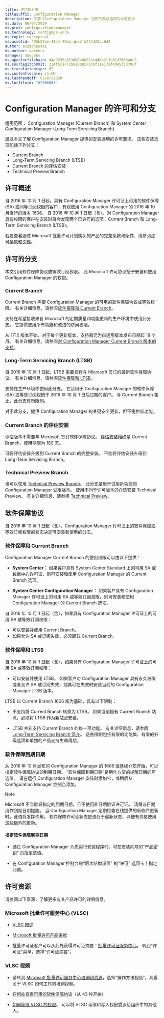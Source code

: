 ```yaml
---
title: 许可和分支
titleSuffix: Configuration Manager
description: 了解 Configuration Manager 提供的安装选项的许可要求
ms.date: 06/04/2019
ms.prod: configuration-manager
ms.technology: configmgr-core
ms.topic: conceptual
ms.assetid: 495b87ae-41a4-49ba-abe2-d4f7d22ac0d4
author: aczechowski
ms.author: aaroncz
manager: dougeby
ms.openlocfilehash: 04ed335c65369840085fe44ba2f1b81d7806a0e3
ms.sourcegitcommit: 214fb11771b61008271c6f21e17ef4d45353788f
ms.translationtype: HT
ms.contentlocale: zh-CN
ms.lasthandoff: 05/07/2020
ms.locfileid: "82906053"
---
```

# <a name="licensing-and-branches-for-configuration-manager"></a>Configuration Manager 的许可和分支

适用范围：  Configuration Manager (Current Branch) 和 System Center Configuration Manager (Long-Term Servicing Branch)

通过本文了解 Configuration Manager 提供的安装选项的许可要求。 这些安装选项包括下列分支：

- Current Branch
- Long-Term Servicing Branch (LTSB)
- Current Branch 的评估安装
- Technical Preview Branch

## <a name="licensing-overview"></a>许可概述

自 2016 年 10 月 1 日起，具有 Configuration Manager 许可证上可用的软件保障 (SA) 或同等订阅权限的客户，有权使用 Configuration Manager 的 2016 年 10 月发行的版本 1606。 自 2016 年 10 月 1 日起（含），对 Configuration Manager 具有权限的客户在安装时将会发现两个已许可的选项：Current Branch 和 Long-Term Servicing Branch (LTSB)。

若要查看通过 Microsoft 批量许可计划购买的产品的完整条款和条件，请参阅[许可条款和文档](https://www.microsoftvolumelicensing.com/DocumentSearch.aspx?mode=1)。


## <a name="licensed-branches"></a>许可的分支

本文引用软件保障协议或等效订阅权限。 此 Microsoft 许可协议授予安装和使用 Configuration Manager 的权限。

### <a name="current-branch"></a>Current Branch

Current Branch 需要 Configuration Manager 的可用的软件保障协议或等效权限。 有关详细信息，请参阅[软件保障和 Current Branch](#software-assurance-and-the-current-branch)。

支持在希望接收来自 Microsoft 的定期质量和功能更新的生产环境中使用此分支。 它提供使用所有功能和改进的访问权限。

从 1710 版本开始，对于每个更新版本，支持器仍为自通用版本发布日期起 18 个月。 有关详细信息，请参阅[对 Configuration Manager Current Branch 版本的支持](../servers/manage/current-branch-versions-supported.md)。

### <a name="long-term-servicing-branch-ltsb"></a>Long-Term Servicing Branch (LTSB)

自 2016 年 10 月 1 日起，LTSB 需要具有与 Microsoft 签订的最新软件保障协议。 有关详细信息，请参阅[软件保障和 LTSB](#software-assurance-and-the-ltsb)。

支持在生产环境中使用此分支。 它适用于 Configuration Manager 的软件保障 (SA) 或等效订阅权限于 2016 年 10 月 1 日后过期的客户。 与 Current Branch 相比，此分支有所限制。

对于此分支，提供 Configuration Manager 的关键安全更新，但不提供新功能。

### <a name="evaluation-installation-of-the-current-branch"></a>Current Branch 的评估安装

评估版本不需要与 Microsoft 签订软件保障协议。 [评估安装](https://www.microsoft.com/evalcenter/evaluate-system-center-configuration-manager-and-endpoint-protection)始终是 Current Branch，使用期限为 180 天。

可将评估安装升级到 Current Branch 的完整安装。 不能将评估安装升级到 Long-Term Servicing Branch。

### <a name="technical-preview-branch"></a>Technical Preview Branch

也可以使用 [Technical Preview Branch](https://www.microsoft.com/evalcenter/evaluate-system-center-configuration-manager-and-endpoint-protection-technical-preview)。 此分支是用于试用新功能的 Configuration Manager 受限版本。 使用不同于许可版本的介质安装 Technical Preview。 有关详细信息，请参阅 [Technical Preview](../get-started/technical-preview.md)。


## <a name="software-assurance-agreements"></a>软件保障协议

自 2016 年 10 月 1 日起（含），Configuration Manager 许可证上的软件保障或等效订阅权限的状态决定可安装和使用的分支。

### <a name="software-assurance-and-the-current-branch"></a>软件保障和 Current Branch

Configuration Manager Current Branch 的使用权限可以由以下提供：

- **System Center：** 如果客户具有 System Center Standard 上的可用 SA 或数据中心许可证，则可安装和使用 Configuration Manager 的 Current Branch 选项。

- **System Center Configuration Manager：** 如果客户具有 Configuration Manager 许可证上的可用 SA 或等效订阅权限，则可安装和使用 Configuration Manager 的 Current Branch 选项。

自 2016 年 10 月 1 日起（含），如果具有 Configuration Manager 许可证上的可用 SA 或等效订阅权限：

- 可以安装并使用 Current Branch。
- 如果允许 SA 或订阅失效，必须卸载 Current Branch。

### <a name="software-assurance-and-the-ltsb"></a>软件保障和 LTSB

自 2016 年 10 月 1 日起（含），如果具有 Configuration Manager 许可证上的可用 SA 或等效订阅权限：

- 可以安装并使用 LTSB。 如果客户对 Configuration Manager 具有永久权限或者允许 SA 或订阅失效，则其可在失效时安装当前的 Configuration Manager LTSB 版本。

LTSB 以 Current Branch 1606 版为基础，具有以下限制：

- 不支持将 Current Branch 转换为 LTSB。 如果当前拥有 Current Branch 站点，必须将 LTSB 作为新站点安装。  

- LTSB 并非支持 Current Branch 的每一项功能。 有关详细信息，请参阅 [Long-Term Servicing Branch 简介](introduction-to-the-ltsb.md)。 这些限制包括有限的功能集、有限的升级选项和单独的产品支持生命周期。  

### <a name="software-assurance-expiration-date"></a>软件保障到期日期

从 2016 年 10 月发布的 Configuration Manager 的 1606 版基线介质开始，可以指定软件保障协议的到期日期。 “软件保障到期日期”是用作方便的提醒日期的可选值。  请在运行 Configuration Manager 安装时添加它，或稍后从 Configuration Manager 控制台添加。

> [!NOTE]
> Microsoft 不会验证指定的到期日期，且不使用此日期验证许可证。 请将该日期用作到期日期提醒。 当 Configuration Manager 定期检查在线提供的新软件更新时，此值将发挥作用。 软件保障许可证状态应该处于最新状态，以便有资格使用这些额外的更新。

#### <a name="to-specify-the-software-assurance-expiration-date"></a>指定软件保障到期日期

- 通过 Configuration Manager 介质运行安装程序时，可在安装向导的“产品密钥”  页指定该值。

- 在 Configuration Manager 控制台的“层次结构设置”  的“许可”  选项卡上指定此值。


## <a name="licensing-resources"></a>许可资源

请参阅以下资源，了解更多有关产品许可的详细信息。

### <a name="microsoft-volume-licensing-service-center-vlsc"></a>Microsoft 批量许可服务中心 (VLSC)

- [VLSC 概述](https://www.microsoft.com/Licensing/existing-customer/vlsc-training-and-resources.aspx)

- [Microsoft 批量许可产品条款](https://www.microsoftvolumelicensing.com/DocumentSearch.aspx?mode=1)

- 批量许可证客户可以从此处获得许可证摘要：[批量许可证服务中心](https://www.microsoft.com/Licensing/servicecenter/default.aspx)。 转到“许可证”菜单，选择“许可证摘要”。  

### <a name="vlsc-videos"></a>VLSC 视频

- 请转到 [Microsoft 批量许可服务中心培训和资源](https://www.microsoft.com/licensing/existing-customer/vlsc-training-and-resources)，选择“操作方法视频”，观看关于 VLSC 如何工作的培训视频。 

- [在何处查看可用的软件保障协议](https://www.microsoft.com/showcase/video.aspx?uuid=fe1846cb-1d26-49fc-b064-57b25dcc31a0)（从 43 秒开始）  

- [如何获取 VLSC 的权限](https://www.microsoft.com/showcase/video.aspx?uuid=ac4ed1ca-d0a9-43cd-89fa-74ccb555dec4)。 可以将 VLSC 读取和写入权限委派给组织中的其他人。
